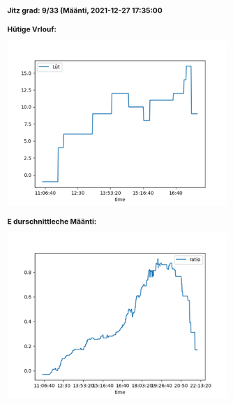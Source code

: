 ### Jitz grad: 9/33 (Määnti, 2021-12-27 17:35:00

### Hütige Vrlouf:
![Graph](Today.png)

### E durschnittleche Määnti:
![Graph](Määnti.png)
